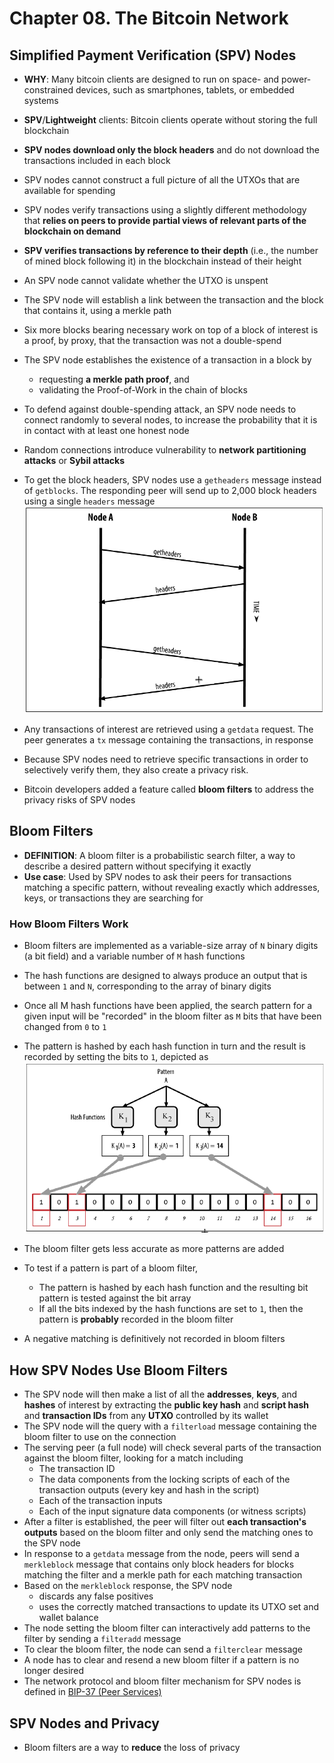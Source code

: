 # Chapter 08. The Bitcoin Network

## Simplified Payment Verification (SPV) Nodes

- **WHY**: Many bitcoin clients are designed to run on space- and power-constrained devices, such as smartphones, tablets, or embedded systems
- **SPV**/**Lightweight** clients: Bitcoin clients operate without storing the full blockchain
- **SPV nodes download only the block headers** and do not download the transactions included in each block
- SPV nodes cannot construct a full picture of all the UTXOs that are available for spending
- SPV nodes verify transactions using a slightly different methodology that **relies on peers to provide partial views of relevant parts of the blockchain on demand**
- **SPV verifies transactions by reference to their depth** (i.e., the number of mined block following it) in the blockchain instead of their height
- An SPV node cannot validate whether the UTXO is unspent
- The SPV node will establish a link between the transaction and the block that contains it, using a merkle path
- Six more blocks bearing necessary work on top of a block of interest is a proof, by proxy, that the transaction was not a double-spend
- The SPV node establishes the existence of a transaction in a block by
  - requesting **a merkle path proof**, and
  - validating the Proof-of-Work in the chain of blocks
- To defend against double-spending attack, an SPV node needs to connect randomly to several nodes, to increase the probability that it is in contact with at least one honest node
- Random connections introduce vulnerability to **network partitioning attacks** or **Sybil attacks**
- To get the block headers, SPV nodes use a `getheaders` message instead of `getblocks`. The responding peer will send up to 2,000 block headers using a single `headers` message
  ![SPV node synchronizing the block headers](images/block-headers-sync.png)

- Any transactions of interest are retrieved using a `getdata` request. The peer generates a `tx` message containing the transactions, in response
- Because SPV nodes need to retrieve specific transactions in order to selectively verify them, they also create a privacy risk.
- Bitcoin developers added a feature called **bloom filters** to address the privacy risks of SPV nodes

## Bloom Filters

- **DEFINITION**: A bloom filter is a probabilistic search filter, a way to describe a desired pattern without specifying it exactly
- **Use case**: Used by SPV nodes to ask their peers for transactions matching a specific pattern, without revealing exactly which addresses, keys, or transactions they are searching for

### How Bloom Filters Work

- Bloom filters are implemented as a variable-size array of `N` binary digits (a bit field) and a variable number of `M` hash functions
- The hash functions are designed to always produce an output that is between `1` and `N`, corresponding to the array of binary digits
- Once all M hash functions have been applied, the search pattern for a given input will be "recorded" in the bloom filter as `M` bits that have been changed from `0` to `1`
- The pattern is hashed by each hash function in turn and the result is recorded by setting the bits to `1`, depicted as
  ![Adding a pattern "A" to our simple bloom filter](images/bloom-filter-add-a.png)

- The bloom filter gets less accurate as more patterns are added
- To test if a pattern is part of a bloom filter,
  - The pattern is hashed by each hash function and the resulting bit pattern is tested against the bit array
  - If all the bits indexed by the hash functions are set to `1`, then the pattern is **probably** recorded in the bloom filter
- A negative matching is definitively not recorded in bloom filters

## How SPV Nodes Use Bloom Filters

- The SPV node will then make a list of all the **addresses**, **keys**, and **hashes** of interest by extracting the **public key hash** and **script hash** and **transaction IDs** from any **UTXO** controlled by its wallet
- The SPV node will the query with a `filterload` message containing the bloom filter to use on the connection
- The serving peer (a full node) will check several parts of the transaction against the bloom filter, looking for a match including
  - The transaction ID
  - The data components from the locking scripts of each of the transaction outputs (every key and hash in the script)
  - Each of the transaction inputs
  - Each of the input signature data components (or witness scripts)
- After a filter is established, the peer will filter out **each transaction's outputs** based on the bloom filter and only send the matching ones to the SPV node
- In response to a `getdata` message from the node, peers will send a `merkleblock` message that contains only block headers for blocks matching the filter and a merkle path for each matching transaction
- Based on the `merkleblock` response, the SPV node
  - discards any false positives
  - uses the correctly matched transactions to update its UTXO set and wallet balance
- The node setting the bloom filter can interactively add patterns to the filter by sending a `filteradd` message
- To clear the bloom filter, the node can send a `filterclear` message
- A node has to clear and resend a new bloom filter if a pattern is no longer desired
- The network protocol and bloom filter mechanism for SPV nodes is defined in [BIP-37 (Peer Services)](https://github.com/bitcoin/bips/blob/master/bip-0037.mediawiki)

## SPV Nodes and Privacy

- Bloom filters are a way to **reduce** the loss of privacy
